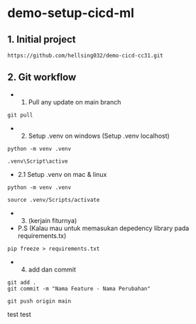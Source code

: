 # demo-setup-cicd-ml

## 1. Initial project

```
https://github.com/hellsing032/demo-cicd-cc31.git
```
## 2. Git workflow

- 1. Pull any update on main branch
```
git pull
```

- 2. Setup .venv on windows (Setup .venv localhost)
```
python -m venv .venv

.venv\Script\active
```

- 2.1 Setup .venv on mac & linux
```
python -m venv .venv

source .venv/Scripts/activate
``` 

- 3. (kerjain fiturnya)
- P.S (Kalau mau untuk memasukan depedency library pada requirements.tx)
```
pip freeze > requirements.txt
```

- 4. add dan commit

```
git add .
git commit -m "Nama Feature - Nama Perubahan"

git push origin main
```

test test
